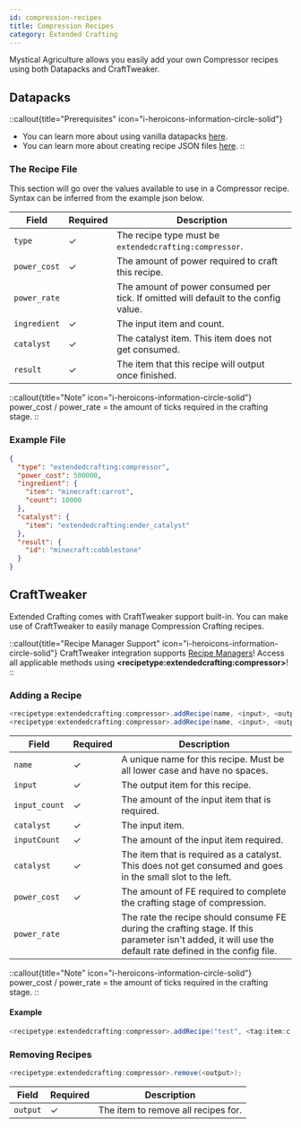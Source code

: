```yaml
---
id: compression-recipes
title: Compression Recipes
category: Extended Crafting
---
```


Mystical Agriculture allows you easily add your own Compressor recipes using both Datapacks and CraftTweaker.

## Datapacks

::callout{title="Prerequisites" icon="i-heroicons-information-circle-solid"}
- You can learn more about using vanilla datapacks <a href="https://minecraft.gamepedia.com/Data_pack" target="_blank">here</a>.
- You can learn more about creating recipe JSON files <a href="https://minecraft.gamepedia.com/Recipe" target="_blank">here</a>.
::

### The Recipe File

This section will go over the values available to use in a Compressor recipe. Syntax can be inferred from the example json below.

| Field        | Required | Description                                                                         |
|--------------|----------|-------------------------------------------------------------------------------------|
| `type`       | ✓        | The recipe type must be `extendedcrafting:compressor`.                              |
| `power_cost` | ✓        | The amount of power required to craft this recipe.                                  |
| `power_rate` |          | The amount of power consumed per tick. If omitted will default to the config value. |
| `ingredient` | ✓        | The input item and count.                                                           |
| `catalyst`   | ✓        | The catalyst item. This item does not get consumed.                                 |
| `result`     | ✓        | The item that this recipe will output once finished.                                |

::callout{title="Note" icon="i-heroicons-information-circle-solid"}
power_cost / power_rate = the amount of ticks required in the crafting stage.
::

### Example File

```json
{
  "type": "extendedcrafting:compressor",
  "power_cost": 500000,
  "ingredient": {
    "item": "minecraft:carrot",
    "count": 10000
  },
  "catalyst": {
    "item": "extendedcrafting:ender_catalyst"
  },
  "result": {
    "id": "minecraft:cobblestone"
  }
}
```

## CraftTweaker

Extended Crafting comes with CraftTweaker support built-in. You can make use of CraftTweaker to easily manage Compression Crafting recipes.

::callout{title="Recipe Manager Support" icon="i-heroicons-information-circle-solid"}
CraftTweaker integration supports <a href="https://docs.blamejared.com/1.21.1/en/tutorial/Recipes/RecipeManagers" target="_blank">Recipe Managers</a>! Access all applicable methods using **\<recipetype:extendedcrafting:compressor\>**!
::

### Adding a Recipe

```java
<recipetype:extendedcrafting:compressor>.addRecipe(name, <input>, <output>, input_count, <catalyst>, power_cost);    
<recipetype:extendedcrafting:compressor>.addRecipe(name, <input>, <output>, input_count, <catalyst>, power_cost, power_rate);
```

| Field         | Required | Description                                                                                                                                               |
|---------------|----------|-----------------------------------------------------------------------------------------------------------------------------------------------------------|
| `name`        | ✓        | A unique name for this recipe. Must be all lower case and have no spaces.                                                                                 |
| `input`       | ✓        | The output item for this recipe.                                                                                                                          |
| `input_count` | ✓        | The amount of the input item that is required.                                                                                                            |
| `catalyst`    | ✓        | The input item.                                                                                                                                           |
| `inputCount`  | ✓        | The amount of the input item required.                                                                                                                    |
| `catalyst`    | ✓        | The item that is required as a catalyst. This does not get consumed and goes in the small slot to the left.                                               |
| `power_cost`  | ✓        | The amount of FE required to complete the crafting stage of compression.                                                                                  |
| `power_rate`  |          | The rate the recipe should consume FE during the crafting stage.  If this parameter isn't added, it will use the default rate defined in the config file. |

::callout{title="Note" icon="i-heroicons-information-circle-solid"}
power_cost / power_rate = the amount of ticks required in the crafting stage.
::

#### Example

```java
<recipetype:extendedcrafting:compressor>.addRecipe("test", <tag:item:c:ingots/iron>, <item:minecraft:apple>, 50000, <tag:item:c:ingots/gold>, 2000000, 200);
```

### Removing Recipes

```java
<recipetype:extendedcrafting:compressor>.remove(<output>);
```

| Field    | Required | Description                         |
|----------|----------|-------------------------------------|
| `output` | ✓        | The item to remove all recipes for. |
